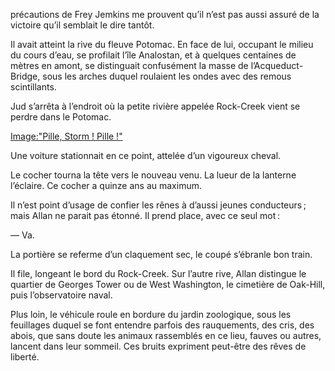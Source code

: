 précautions de Frey Jemkins me prouvent qu’il n’est pas aussi assuré de la victoire qu’il semblait le dire tantôt.

Il avait atteint la rive du fleuve Potomac. En face de lui, occupant le milieu du cours d’eau, se profilait l’île Analostan, et à quelques centaines de mètres en amont, se distinguait confusément la masse de l’Acqueduct-Bridge, sous les arches duquel roulaient les ondes avec des remous scintillants.

Jud s’arrêta à l’endroit où la petite rivière appelée Rock-Creek vient se perdre dans le Potomac.

[Image:"Pille, Storm ! Pille !"](../images/1-page-319.JPG)

Une voiture stationnait en ce point, attelée d’un vigoureux cheval.

Le cocher tourna la tête vers le nouveau venu. La lueur de la lanterne l’éclaire. Ce cocher a quinze ans au maximum.

Il n’est point d’usage de confier les rênes à d’aussi jeunes conducteurs ; mais Allan ne parait pas étonné. Il prend place, avec ce seul mot :

— Va.

La portière se referme d’un claquement sec, le coupé s’ébranle bon train.

Il file, longeant le bord du Rock-Creek. Sur l’autre rive, Allan distingue le quartier de Georges Tower ou de West Washington, le cimetière de Oak-Hill, puis l’observatoire naval.

Plus loin, le véhicule roule en bordure du jardin zoologique, sous les feuillages duquel se font entendre parfois des rauquements, des cris, des abois, que sans doute les animaux rassemblés en ce lieu, fauves ou autres, lancent dans leur sommeil. Ces bruits expriment peut-être des rêves de liberté.
